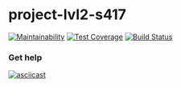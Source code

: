# project-lvl2-s417

[![Maintainability](https://api.codeclimate.com/v1/badges/4bd240972330b2bbf1e4/maintainability)](https://codeclimate.com/github/Nastya-1000/project-lvl2-s417/maintainability)
[![Test Coverage](https://api.codeclimate.com/v1/badges/4bd240972330b2bbf1e4/test_coverage)](https://codeclimate.com/github/Nastya-1000/project-lvl2-s417/test_coverage)
[![Build Status](https://travis-ci.org/Nastya-1000/project-lvl2-s417.svg?branch=master)](https://travis-ci.org/Nastya-1000/project-lvl2-s417)

### Get help
[![asciicast](https://asciinema.org/a/VFe11g8vqW5K3smjutZZh94wd.png)](https://asciinema.org/a/VFe11g8vqW5K3smjutZZh94wd)
